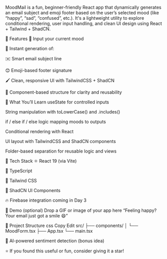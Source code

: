 MoodMail is a fun, beginner-friendly React app that dynamically generates an email subject and emoji footer based on the user’s selected mood (like “happy”, “sad”, “confused”, etc.). It's a lightweight utility to explore conditional rendering, user input handling, and clean UI design using React + Tailwind + ShadCN.

🚀 Features
💬 Input your current mood

🧠 Instant generation of:

✉️ Smart email subject line

😊 Emoji-based footer signature

🖌️ Clean, responsive UI with TailwindCSS + ShadCN

🧩 Component-based structure for clarity and reusability

🧠 What You’ll Learn
useState for controlled inputs

String manipulation with toLowerCase() and .includes()

if / else if / else logic mapping moods to outputs

Conditional rendering with React

UI layout with TailwindCSS and ShadCN components

Folder-based separation for reusable logic and views

🧰 Tech Stack
⚛️ React 19 (via Vite)

🧠 TypeScript

🎨 Tailwind CSS

🧩 ShadCN UI Components

🔥 Firebase integration coming in Day 3

📸 Demo (optional)
Drop a GIF or image of your app here
“Feeling happy? Your email just got a smile 😄”

📂 Project Structure
css
Copy
Edit
src/
├── components/
│   └── MoodForm.tsx
├── App.tsx
└── main.tsx


🧠 AI-powered sentiment detection (bonus idea)

⭐ If you found this useful or fun, consider giving it a star!
